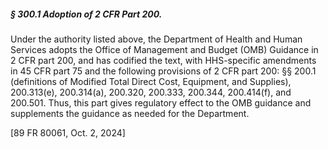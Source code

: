 ##### § 300.1 Adoption of 2 CFR Part 200. #####

Under the authority listed above, the Department of Health and Human Services adopts the Office of Management and Budget (OMB) Guidance in 2 CFR part 200, and has codified the text, with HHS-specific amendments in 45 CFR part 75 and the following provisions of 2 CFR part 200: §§ 200.1 (definitions of Modified Total Direct Cost, Equipment, and Supplies), 200.313(e), 200.314(a), 200.320, 200.333, 200.344, 200.414(f), and 200.501. Thus, this part gives regulatory effect to the OMB guidance and supplements the guidance as needed for the Department.

[89 FR 80061, Oct. 2, 2024]